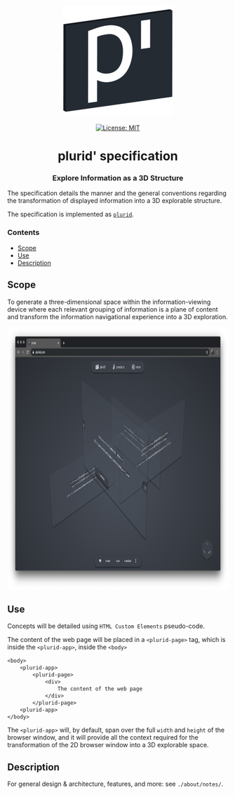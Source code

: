 <p align="center">
    <img src="https://raw.githubusercontent.com/plurid/plurid/master/about/identity/plurid-p-logo.png" height="250px">
    <br />
    <br />
    <a target="_blank" href="https://github.com/plurid/plurid/blob/master/packages/plurid-specification/LICENSE">
        <img src="https://img.shields.io/badge/license-MIT-blue.svg?colorB=1380C3&style=for-the-badge" alt="License: MIT">
    </a>
</p>



<h1 align="center">
    plurid' specification
</h1>


<h3 align="center">
    Explore Information as a 3D Structure
</h3>



The specification details the manner and the general conventions regarding the transformation of displayed information into a 3D explorable structure.

The specification is implemented as [`plurid`](https://github.com/plurid/plurid).



### Contents

+ [Scope](#scope)
+ [Use](#use)
+ [Description](#description)



## Scope

To generate a three-dimensional space within the information-viewing device where each relevant grouping of information is a plane of content and transform the information navigational experience into a 3D exploration.

<div align="center">
    <img src="https://raw.githubusercontent.com/plurid/plurid/master/about/identity/plurid-demo.png" height="600px">
</div>



## Use

Concepts will be detailed using `HTML Custom Elements` pseudo-code.

The content of the web page will be placed in a `<plurid-page>` tag, which is inside the `<plurid-app>`, inside the `<body>`

    <body>
        <plurid-app>
            <plurid-page>
                <div>
                    The content of the web page
                </div>
            </plurid-page>
        <plurid-app>
    </body>

The `<plurid-app>` will, by default, span over the full `width` and `height` of the browser window, and it will provide all the context required for the transformation of the 2D browser window into a 3D explorable space.


## Description

For general design & architecture, features, and more: see `./about/notes/`.
